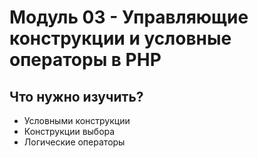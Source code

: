# Модуль 03 - Управляющие конструкции и условные операторы в PHP

## Что нужно изучить?

- Условными конструкции
- Конструкции выбора
- Логические операторы
